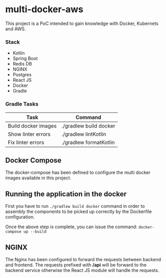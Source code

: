 # multi-docker-aws

This project is a PoC intended to gain knowledge with Docker, Kubernets and AWS.  

### Stack
   * Kotlin
   * Spring Boot
   * Redis DB
   * NGINX
   * Postgres
   * React JS
   * Docker
   * Gradle

### Gradle Tasks

| Task                 |      Command            |
|--------------------  |-------------------------|
| Build docker images  | ./gradlew build docker  |
| Show linter errors   | ./gradlew lintKotlin    |
| Fix linter errors    | ./gradlew formatKotlin  |

## Docker Compose

The docker-compose has been defined to configure the multi docker images available in this project.

## Running the application in the docker

First you have to run ```./gradlew build docker``` command in order to assembly the components to be picked up correctly by the Dockerfile configuration.

Once the above step is complete, you can issue the command: ```docker-compose up --build```
   
## NGINX
The Nginx has been configured to forward the requests between backend and frontend. The requests prefixed with **/api** will be forward to the backend service otherwise the React JS module will handle the requests.
